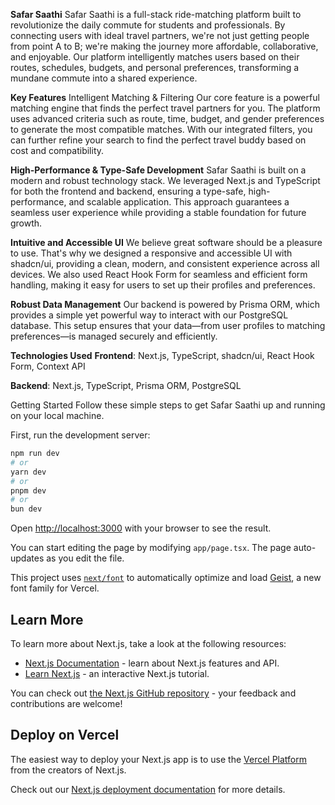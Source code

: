 **Safar Saathi**
Safar Saathi is a full-stack ride-matching platform built to revolutionize the daily commute for students and professionals. By connecting users with ideal travel partners, we're not just getting people from point A to B; we're making the journey more affordable, collaborative, and enjoyable. Our platform intelligently matches users based on their routes, schedules, budgets, and personal preferences, transforming a mundane commute into a shared experience.

**Key Features**
Intelligent Matching & Filtering
Our core feature is a powerful matching engine that finds the perfect travel partners for you. The platform uses advanced criteria such as route, time, budget, and gender preferences to generate the most compatible matches. With our integrated filters, you can further refine your search to find the perfect travel buddy based on cost and compatibility.

**High-Performance & Type-Safe Development**
Safar Saathi is built on a modern and robust technology stack. We leveraged Next.js and TypeScript for both the frontend and backend, ensuring a type-safe, high-performance, and scalable application. This approach guarantees a seamless user experience while providing a stable foundation for future growth.

**Intuitive and Accessible UI**
We believe great software should be a pleasure to use. That's why we designed a responsive and accessible UI with shadcn/ui, providing a clean, modern, and consistent experience across all devices. We also used React Hook Form for seamless and efficient form handling, making it easy for users to set up their profiles and preferences.

**Robust Data Management**
Our backend is powered by Prisma ORM, which provides a simple yet powerful way to interact with our PostgreSQL database. This setup ensures that your data—from user profiles to matching preferences—is managed securely and efficiently.

**Technologies Used**
**Frontend**: Next.js, TypeScript, shadcn/ui, React Hook Form, Context API

**Backend**: Next.js, TypeScript, Prisma ORM, PostgreSQL

Getting Started
Follow these simple steps to get Safar Saathi up and running on your local machine.

First, run the development server:

```bash
npm run dev
# or
yarn dev
# or
pnpm dev
# or
bun dev
```

Open [http://localhost:3000](http://localhost:3000) with your browser to see the result.

You can start editing the page by modifying `app/page.tsx`. The page auto-updates as you edit the file.

This project uses [`next/font`](https://nextjs.org/docs/app/building-your-application/optimizing/fonts) to automatically optimize and load [Geist](https://vercel.com/font), a new font family for Vercel.

## Learn More

To learn more about Next.js, take a look at the following resources:

- [Next.js Documentation](https://nextjs.org/docs) - learn about Next.js features and API.
- [Learn Next.js](https://nextjs.org/learn) - an interactive Next.js tutorial.

You can check out [the Next.js GitHub repository](https://github.com/vercel/next.js) - your feedback and contributions are welcome!

## Deploy on Vercel

The easiest way to deploy your Next.js app is to use the [Vercel Platform](https://vercel.com/new?utm_medium=default-template&filter=next.js&utm_source=create-next-app&utm_campaign=create-next-app-readme) from the creators of Next.js.

Check out our [Next.js deployment documentation](https://nextjs.org/docs/app/building-your-application/deploying) for more details.
